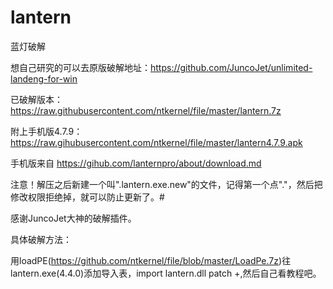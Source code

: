 # lantern
蓝灯破解

想自己研究的可以去原版破解地址：https://github.com/JuncoJet/unlimited-landeng-for-win

已破解版本：https://raw.githubusercontent.com/ntkernel/file/master/lantern.7z

附上手机版4.7.9：https://raw.gihubusercontent.com/ntkernel/file/master/lantern4.7.9.apk

手机版来自 https://gihub.com/lanternpro/about/download.md

注意！解压之后新建一个叫".lantern.exe.new"的文件，记得第一个点"."，然后把修改权限拒绝掉，就可以防止更新了。#

感谢JuncoJet大神的破解插件。

具体破解方法：

用loadPE(https://github.com/ntkernel/file/blob/master/LoadPe.7z)往lantern.exe(4.4.0)添加导入表，import lantern.dll patch +,然后自己看教程吧。
